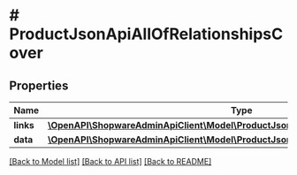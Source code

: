 # # ProductJsonApiAllOfRelationshipsCover

## Properties

Name | Type | Description | Notes
------------ | ------------- | ------------- | -------------
**links** | [**\OpenAPI\ShopwareAdminApiClient\Model\ProductJsonApiAllOfRelationshipsCoverLinks**](ProductJsonApiAllOfRelationshipsCoverLinks.md) |  | [optional]
**data** | [**\OpenAPI\ShopwareAdminApiClient\Model\ProductJsonApiAllOfRelationshipsCoverData**](ProductJsonApiAllOfRelationshipsCoverData.md) |  | [optional]

[[Back to Model list]](../../README.md#models) [[Back to API list]](../../README.md#endpoints) [[Back to README]](../../README.md)

